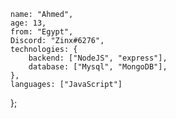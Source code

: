
    name: "Ahmed",
    age: 13,
    from: "Egypt",
    Discord: "Zinx#6276",
    technologies: {
        backend: ["NodeJS", "express"],
        database: ["Mysql", "MongoDB"],
    },
    languages: ["JavaScript"]
};

